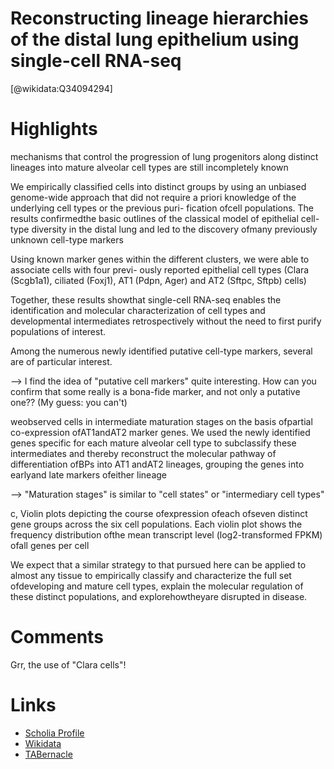 
Reconstructing lineage hierarchies of the distal lung epithelium using single-cell RNA-seq
==========================================================================================
  
  [@wikidata:Q34094294]  

# Highlights
mechanisms that control the progression of lung progenitors along distinct lineages into mature alveolar cell types are still incompletely known

We empirically classified cells into distinct groups by using an unbiased genome-wide approach that did not require a priori knowledge of the underlying cell types or the previous puri- fication ofcell populations. The results confirmedthe basic outlines of the classical model of epithelial cell-type diversity in the distal lung and led to the discovery ofmany previously unknown cell-type markers

Using known marker genes within the different clusters, we were able to associate cells with four previ- ously reported epithelial cell types (Clara (Scgb1a1), ciliated (Foxj1), AT1 (Pdpn, Ager) and AT2 (Sftpc, Sftpb) cells)

Together, these results showthat single-cell RNA-seq enables the identification and molecular characterization of cell types and developmental intermediates retrospectively without the need to first purify populations of interest.

Among the numerous newly identified putative cell-type markers, several are of particular interest.

--> I find the idea of "putative cell markers" quite interesting. How can you confirm that some really is a bona-fide marker, and not only a putative one?? (My guess: you can't)

weobserved cells in intermediate maturation stages on the basis ofpartial co-expression ofAT1andAT2 marker genes. We used the newly identified genes specific for each mature alveolar cell type to subclassify these intermediates and thereby reconstruct the molecular pathway of differentiation ofBPs into AT1 andAT2 lineages, grouping the genes into earlyand late markers ofeither lineage 

--> "Maturation stages" is similar to "cell states" or "intermediary cell types"

c, Violin plots depicting the course ofexpression ofeach ofseven distinct gene groups across the six cell populations. Each violin plot shows the frequency distribution ofthe mean transcript level (log2-transformed FPKM) ofall genes per cell


We expect that a similar strategy to that pursued here can be applied to almost any tissue to empirically classify and characterize the full set ofdeveloping and mature cell types, explain the molecular regulation of these distinct populations, and explorehowtheyare disrupted in disease.


# Comments
Grr, the use of "Clara cells"!


# Links
  
 * [Scholia Profile](https://scholia.toolforge.org/work/Q34094294)  
 * [Wikidata](https://www.wikidata.org/wiki/Q34094294)  
 * [TABernacle](https://tabernacle.toolforge.org/?#/tab/manual/Q34094294/P921%3BP4510)  
